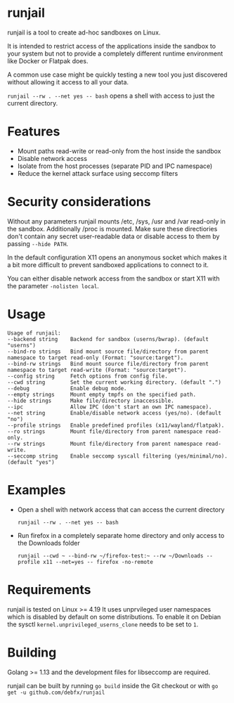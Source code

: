 # runjail

runjail is a tool to create ad-hoc sandboxes on Linux.

It is intended to restrict access of the applications inside the sandbox
to your system but not to provide a completely different runtime environment
like Docker or Flatpak does.

A common use case might be quickly testing a new tool you just discovered
without allowing it access to all your data.

`runjail --rw . --net yes -- bash` opens a shell with access to just the
current directory.


# Features

* Mount paths read-write or read-only from the host inside the sandbox
* Disable network access
* Isolate from the host processes (separate PID and IPC namespace)
* Reduce the kernel attack surface using seccomp filters


# Security considerations

Without any parameters runjail mounts /etc, /sys, /usr and /var read-only
in the sandbox. Additionally /proc is mounted.
Make sure these directiories don't contain any secret user-readable data
or disable access to them by passing `--hide PATH`.

In the default configuration X11 opens an anonymous socket which makes it
a bit more difficult to prevent sandboxed applications to connect to it.

You can either disable network access from the sandbox or start X11 with
the parameter `-nolisten local`.


# Usage

```
Usage of runjail:
--backend string    Backend for sandbox (userns/bwrap). (default "userns")
--bind-ro strings   Bind mount source file/directory from parent namespace to target read-only (Format: "source:target").
--bind-rw strings   Bind mount source file/directory from parent namespace to target read-write (Format: "source:target").
--config string     Fetch options from config file.
--cwd string        Set the current working directory. (default ".")
--debug             Enable debug mode.
--empty strings     Mount empty tmpfs on the specified path.
--hide strings      Make file/directory inaccessible.
--ipc               Allow IPC (don't start an own IPC namespace).
--net string        Enable/disable network access (yes/no). (default "no")
--profile strings   Enable predefined profiles (x11/wayland/flatpak).
--ro strings        Mount file/directory from parent namespace read-only.
--rw strings        Mount file/directory from parent namespace read-write.
--seccomp string    Enable seccomp syscall filtering (yes/minimal/no). (default "yes")
```


# Examples

* Open a shell with network access that can access the current directory

  `runjail --rw . --net yes -- bash`

* Run firefox in a completely separate home directory and only access to the Downloads folder

  `runjail --cwd ~ --bind-rw ~/firefox-test:~ --rw ~/Downloads --profile x11 --net=yes -- firefox -no-remote`


# Requirements

runjail is tested on Linux >= 4.19
It uses unprvileged user namespaces which is disabled by default on some
distributions.
To enable it on Debian the sysctl `kernel.unprivileged_userns_clone` needs
to be set to `1`.


# Building

Golang >= 1.13 and the development files for libseccomp are required.

runjail can be built by running `go build` inside the Git checkout or with
`go get -u github.com/debfx/runjail`
